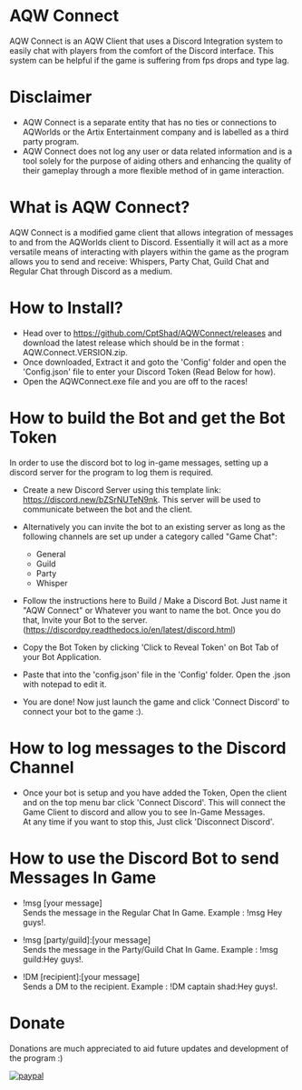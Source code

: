 # AQW Connect
AQW Connect is an AQW Client that uses a Discord Integration system to easily chat with players from the comfort of the Discord interface. This system can be helpful if the game is suffering from fps drops and type lag.

# Disclaimer
- AQW Connect is a separate entity that has no ties or connections to AQWorlds or the Artix Entertainment company and is labelled as a third party program.
- AQW Connect does not log any user or data related information and is a tool solely for the purpose of aiding others and enhancing the quality of their gameplay through a more flexible method of in game interaction.

# What is AQW Connect?
AQW Connect is a modified game client that allows integration of messages to and from the AQWorlds client to Discord. Essentially it will act as a more versatile means of interacting with players within the game as the program allows you to send and receive: Whispers, Party Chat, Guild Chat and Regular Chat through Discord as a medium.

# How to Install?
- Head over to https://github.com/CptShad/AQWConnect/releases and download the latest release which should be in the format : AQW.Connect.VERSION.zip.
- Once downloaded, Extract it and goto the 'Config' folder and open the 'Config.json' file to enter your Discord Token (Read Below for how).
- Open the AQWConnect.exe file and you are off to the races!

# How to build the Bot and get the Bot Token
In order to use the discord bot to log in-game messages, setting up a discord server for the program to log them is required.
- Create a new Discord Server using this template link: https://discord.new/bZSrNUTeN9nk. This server will be used to communicate between the bot and the client.

- Alternatively you can invite the bot to an existing server as long as the following channels are set up under a category called "Game Chat":
  - General
  - Guild
  - Party
  - Whisper
- Follow the instructions here to Build / Make a Discord Bot. Just name it "AQW Connect" or Whatever you want to name the bot. Once you do that, Invite your Bot to the server.
      (https://discordpy.readthedocs.io/en/latest/discord.html)
- Copy the Bot Token by clicking 'Click to Reveal Token' on Bot Tab of your Bot Application.
- Paste that into the 'config.json' file in the 'Config' folder. Open the .json with notepad to edit it.
- You are done! Now just launch the game and click 'Connect Discord' to connect your bot to the game :).

# How to log messages to the Discord Channel
- Once your bot is setup and you have added the Token, Open the client and on the top menu bar click 'Connect Discord'. This will connect the Game Client to discord and allow you to see In-Game Messages. \
At any time if you want to stop this, Just click 'Disconnect Discord'.

# How to use the Discord Bot to send Messages In Game
- !msg [your message] \
  Sends the message in the Regular Chat In Game. Example : !msg Hey guys!.
- !msg [party/guild]:[your message] \
  Sends the message in the Party/Guild Chat In Game. Example : !msg guild:Hey guys!.

- !DM [recipient]:[your message] \
  Sends a DM to the recipient. Example : !DM captain shad:Hey guys!.

# Donate
Donations are much appreciated to aid future updates and development of the program :)

[<img src="https://camo.githubusercontent.com/f896f7d176663a1559376bb56aac4bdbbbe85ed1/68747470733a2f2f7777772e70617970616c6f626a656374732e636f6d2f656e5f55532f692f62746e2f62746e5f646f6e61746543435f4c472e676966" alt="paypal" data-canonical-src="https://www.paypalobjects.com/en_US/i/btn/btn_donateCC_LG.gif" style="max-width:100%;">](https://www.paypal.me/captainshad/)
